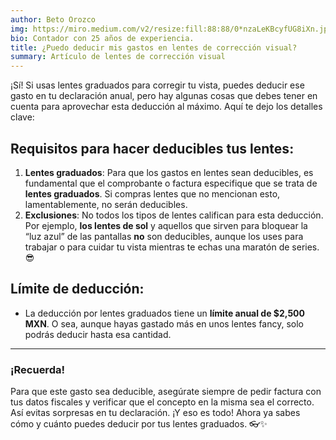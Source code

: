 ```yaml
---
author: Beto Orozco
img: https://miro.medium.com/v2/resize:fill:88:88/0*nzaLeKBcyfUG8iXn.jpg
bio: Contador con 25 años de experiencia.
title: ¿Puedo deducir mis gastos en lentes de corrección visual?
summary: Artículo de lentes de corrección visual
---
```

¡Sí! Si usas lentes graduados para corregir tu vista, puedes deducir ese gasto en tu declaración anual, pero hay algunas cosas que debes tener en cuenta para aprovechar esta deducción al máximo. Aquí te dejo los detalles clave:
## Requisitos para hacer deducibles tus lentes:
1. **Lentes graduados**: Para que los gastos en lentes sean deducibles, es fundamental que el comprobante o factura especifique que se trata de **lentes graduados**. Si compras lentes que no mencionan esto, lamentablemente, no serán deducibles.
2. **Exclusiones**: No todos los tipos de lentes califican para esta deducción. Por ejemplo, **los lentes de sol** y aquellos que sirven para bloquear la “luz azul” de las pantallas **no** son deducibles, aunque los uses para trabajar o para cuidar tu vista mientras te echas una maratón de series. :sunglasses:
## Límite de deducción:
- La deducción por lentes graduados tiene un **límite anual de $2,500 MXN**. O sea, aunque hayas gastado más en unos lentes fancy, solo podrás deducir hasta esa cantidad.
---
### ¡Recuerda!
Para que este gasto sea deducible, asegúrate siempre de pedir factura con tus datos fiscales y verificar que el concepto en la misma sea el correcto. Así evitas sorpresas en tu declaración.
¡Y eso es todo! Ahora ya sabes cómo y cuánto puedes deducir por tus lentes graduados. :eyeglasses::sparkles:
